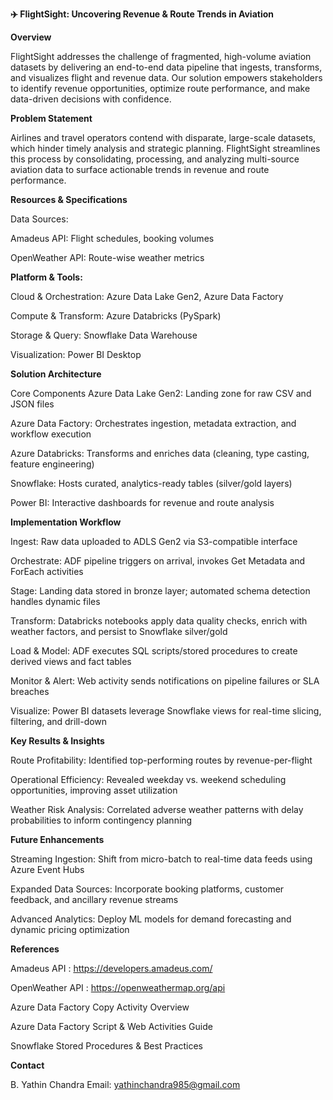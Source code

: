**✈️ FlightSight: Uncovering Revenue & Route Trends in Aviation**

**Overview**

FlightSight addresses the challenge of fragmented, high-volume aviation datasets by delivering an end-to-end data pipeline that ingests, transforms, and visualizes flight and revenue data. Our solution empowers stakeholders to identify revenue opportunities, optimize route performance, and make data-driven decisions with confidence.

**Problem Statement**

Airlines and travel operators contend with disparate, large-scale datasets, which hinder timely analysis and strategic planning. FlightSight streamlines this process by consolidating, processing, and analyzing multi-source aviation data to surface actionable trends in revenue and route performance.

**Resources & Specifications**

Data Sources:

Amadeus API: Flight schedules, booking volumes

OpenWeather API: Route-wise weather metrics

**Platform & Tools:**

Cloud & Orchestration: Azure Data Lake Gen2, Azure Data Factory

Compute & Transform: Azure Databricks (PySpark)

Storage & Query: Snowflake Data Warehouse

Visualization: Power BI Desktop

**Solution Architecture**

Core Components
Azure Data Lake Gen2: Landing zone for raw CSV and JSON files

Azure Data Factory: Orchestrates ingestion, metadata extraction, and workflow execution

Azure Databricks: Transforms and enriches data (cleaning, type casting, feature engineering)

Snowflake: Hosts curated, analytics-ready tables (silver/gold layers)

Power BI: Interactive dashboards for revenue and route analysis

**Implementation Workflow**

Ingest: Raw data uploaded to ADLS Gen2 via S3-compatible interface

Orchestrate: ADF pipeline triggers on arrival, invokes Get Metadata and ForEach activities

Stage: Landing data stored in bronze layer; automated schema detection handles dynamic files

Transform: Databricks notebooks apply data quality checks, enrich with weather factors, and persist to Snowflake silver/gold

Load & Model: ADF executes SQL scripts/stored procedures to create derived views and fact tables

Monitor & Alert: Web activity sends notifications on pipeline failures or SLA breaches

Visualize: Power BI datasets leverage Snowflake views for real-time slicing, filtering, and drill-down

**Key Results & Insights**

Route Profitability: Identified top-performing routes by revenue-per-flight

Operational Efficiency: Revealed weekday vs. weekend scheduling opportunities, improving asset utilization

Weather Risk Analysis: Correlated adverse weather patterns with delay probabilities to inform contingency planning

**Future Enhancements**

Streaming Ingestion: Shift from micro-batch to real-time data feeds using Azure Event Hubs

Expanded Data Sources: Incorporate booking platforms, customer feedback, and ancillary revenue streams

Advanced Analytics: Deploy ML models for demand forecasting and dynamic pricing optimization

**References**

Amadeus API : https://developers.amadeus.com/

OpenWeather API : https://openweathermap.org/api

Azure Data Factory Copy Activity Overview

Azure Data Factory Script & Web Activities Guide

Snowflake Stored Procedures & Best Practices

**Contact**

B. Yathin Chandra
Email: yathinchandra985@gmail.com
